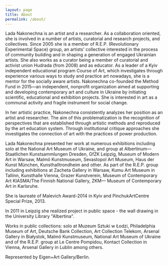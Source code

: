 ```yaml
---
layout: page
title: About
permalink: /about/
---
```


<section markdown="1" class="EN">
Lada Nakonechna is an artist and a researcher. 
As a collaboration oriented, she is involved in a number of artists, curatorial and research projects, and collectives. Since 2005 she is a member of R.E.P. (Revolutionary Experimental Space) group, an artists' collective interested in the process of community building and in shaping a generation of engaged Ukrainian artists. She also works as a curator being a member of curatorial and activist union Hudrada (from 2008) and as educator. 
As a leader of a Kyiv independent educational program Course of Art, which investigates through experience various ways to study and practice art nowadays, she is a mentor for the socially aware artists. Nakonechna co-founded the Method Fund in 2015—an independent, nonprofit organization aimed at supporting and developing contemporary art and culture in Ukraine by initiating scientific, educational and exhibition projects. She is interested in art as a communal activity and fragile instrument for social change. 

In her artistic practice, Nakonechna consistently analyzes her position as an artist and researcher. The aim of this problematization is the recognition of perspectives that are established through artistic methods and reproduced by the art education system. Through institutional critique approaches she investigates the connection of art with the practices of power production. 

Lada Nakonechna presented her work at numerous exhibitions including solo at the National Art Museum of Ukraine, and group at Albertinum—Staatlichen Kunstsammlungen Dresden, GfZK Leipzig, Museum of Modern Art in Warsaw, Malmö Kunstmuseum, Sevastopol Art Museum, Haus der Kunst München, Kunsthalltrondheim and other. As part of the R.E.P. group including exhibitions at Zacheta Gallery in Warsaw, Kumu Art Museum in Tallinn, Kunsthalle Vienna, Grazer Kunstverein, Museum of Contemporary Art KIASMA/The Finnish National Gallery, ZKM— Museum of Contemporary Art in Karlsruhe.

She is laureate of Malevich Award-2014 in Kyiv and PinchukArtCentre Special Prize, 2013.

In 2011 in Leipzig she realized project in public space - the wall drawing in the University Library "Albertina".

Works in public collections: solo at Muzeum Sztuki w Łodzi, Philadelphia Museum of Art, Deutsche Bank Collection, Art Collection Telekom, Arsenal Gallery in Białystok, Malmö Kunstmuseum, National Art Museum of Ukraine and of the R.E.P. group at Le Centre Pompidou, Kontact Collection in Vienna, Arsenal Gallery in Lublin among others.


Represented by Eigen+Art Gallery/Berlin.


<section markdown="1" class="UKR">

</section>